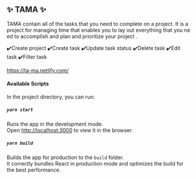  ## ✨ TAMA ✨
 
 TAMA contain all of the tasks that you need to complete on a project. It is a  project for managing time that enables you to lay out everything that you need to accomplish and plan and prioritize your project .

✔️Create project
✔️Create task
✔️Update task status
✔️Delete task
✔️Edit task
✔️Filter task

https://ta-ma.netlify.com/


#### Available Scripts

In the project directory, you can run:

##### `yarn start`

Runs the app in the development mode.<br />
Open [http://localhost:3000](http://localhost:3000) to view it in the browser.


##### `yarn build`

Builds the app for production to the `build` folder.<br />
It correctly bundles React in production mode and optimizes the build for the best performance.




